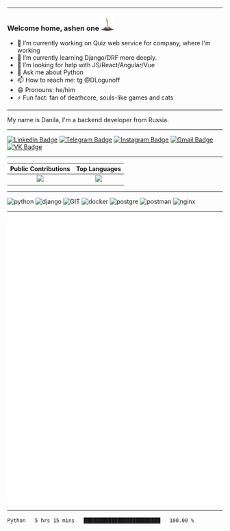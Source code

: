 -------
### Welcome home, ashen one <img src="https://raw.githubusercontent.com/DLogunoff/DLogunoff/master/bonfire.gif" width="30px" height="30px"> 


- 🔭 I’m currently working on Quiz web service for company, where I'm working
- 🌱 I’m currently learning Django/DRF more deeply.
- 🤔 I’m looking for help with JS/React/Angular/Vue
- 💬 Ask me about Python
- 📫 How to reach me: tg @DLogunoff
- 😄 Pronouns: he/him
- ⚡ Fun fact: fan of deathcore, souls-like games and cats
-------
<p>
      My name is Danila, I'm a backend developer from Russia. 
 </p>
 
-------

[![Linkedin Badge](https://img.shields.io/badge/-danilalogunov-blue?style=flat-square&logo=Linkedin&logoColor=white&link=https://www.linkedin.com/in/logunovdanila/)](https://www.linkedin.com/in/logunovdanila/)
[![Telegram Badge](https://img.shields.io/badge/-DLogunoff-blue?style=flat-square&logo=Telegram&logoColor=white&link=https://t.me/DLogunoff)](https://t.me/DLogunoff)
[![Instagram Badge](https://img.shields.io/badge/-dlogunoff-purple?style=flat-square&logo=instagram&logoColor=white&link=https://www.instagram.com/dlogunoff/)](https://www.instagram.com/dlogunoff/)
[![Gmail Badge](https://img.shields.io/badge/-danilalogunov13@gmail.com-c14438?style=flat-square&logo=Gmail&logoColor=white&link=mailto:danilalogunov13@gmail.com)](mailto:danilalogunov13@gmail.com)
[![VK Badge](https://img.shields.io/badge/-Данила&#32;Логунов-blue?style=flat-square&logo=VK&logoColor=white&link=https://vk.com/kedoow)](https://vk.com/kedoow)

-------

Public Contributions             |  Top Languages
:-------------------------:|:-------------------------:
![](https://github-readme-stats.vercel.app/api?username=DLogunoff&show_icons=true&count_private=true&bg_color=30,e96443,904e95&title_color=fff&text_color=fff)  |  ![](https://github-readme-stats.vercel.app/api/top-langs/?username=DLogunoff&layout=compact&bg_color=30,e96443,904e95&title_color=fff&text_color=fff&hide=html,css)

-------

<p>
      <img src="https://www.vectorlogo.zone/logos/python/python-icon.svg" alt="python" width="55" height="55"/>
      <img src="https://www.vectorlogo.zone/logos/djangoproject/djangoproject-icon.svg" alt="django" width="55" height="55"/>
      <img src="https://www.vectorlogo.zone/logos/git-scm/git-scm-icon.svg" alt="GIT" width="55" height="55"/> 
      <img src="https://www.vectorlogo.zone/logos/docker/docker-official.svg" alt="docker" width="60" height="50"/>
      <img src="https://www.vectorlogo.zone/logos/postgresql/postgresql-icon.svg" alt="postgre" width="45" height="55"/>
      <img src="https://www.vectorlogo.zone/logos/getpostman/getpostman-icon.svg" alt="postman" width="45" height="55"/>
      <img src="https://www.vectorlogo.zone/logos/nginx/nginx-icon.svg" alt="nginx" width="45" height="55"/>
</p>

-------

![Metrics](/github-metrics.svg)

-------
<!--START_SECTION:waka-->
```text
Python   5 hrs 15 mins   █████████████████████████   100.00 % 
```
<!--END_SECTION:waka-->






